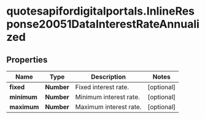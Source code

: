# quotesapifordigitalportals.InlineResponse20051DataInterestRateAnnualized

## Properties

Name | Type | Description | Notes
------------ | ------------- | ------------- | -------------
**fixed** | **Number** | Fixed interest rate. | [optional] 
**minimum** | **Number** | Minimum interest rate. | [optional] 
**maximum** | **Number** | Maximum interest rate. | [optional] 


